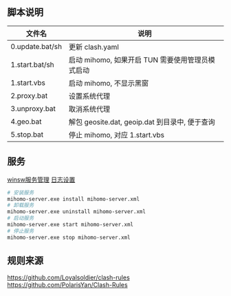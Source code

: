 ## 脚本说明

| 文件名          | 说明                                             |
| --------------- | ------------------------------------------------ |
| 0.update.bat/sh | 更新 clash.yaml                                  |
| 1.start.bat/sh  | 启动 mihomo, 如果开启 TUN 需要使用管理员模式启动 |
| 1.start.vbs     | 启动 mihomo, 不显示黑窗                          |
| 2.proxy.bat     | 设置系统代理                                     |
| 3.unproxy.bat   | 取消系统代理                                     |
| 4.geo.bat       | 解包 geosite.dat, geoip.dat 到目录中, 便于查询   |
| 5.stop.bat      | 停止 mihomo, 对应 1.start.vbs                    |


## 服务

[winsw服务管理](https://github.com/winsw/winsw)
[日志设置](https://github.com/winsw/winsw/blob/v3/docs/logging-and-error-reporting.md)

```sh
# 安装服务
mihomo-server.exe install mihomo-server.xml
# 卸载服务
mihomo-server.exe uninstall mihomo-server.xml
# 启动服务
mihomo-server.exe start mihomo-server.xml
# 停止服务
mihomo-server.exe stop mihomo-server.xml
```

## 规则来源
https://github.com/Loyalsoldier/clash-rules
https://github.com/PolarisYan/Clash-Rules